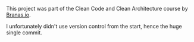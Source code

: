 This project was part of the Clean Code and Clean Architecture course by [Branas.io](https://branas.io).

I unfortunately didn't use version control from the start, hence the huge single commit.
